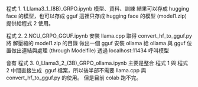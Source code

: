 程式 1. 
1.Llama3_1_(8B)_GRPO.ipynb
模型、資料、訓練
結果可以存成 hugging face 的模型，也可以存成 gguf
這裡只存成 hugging face 的模型 (model1.zip) 提供給程式 2 使用。

程式 2.
2.NCU_GRPO_GGUF.ipynb
安裝 llama.cpp
取得 convert_hf_to_gguf.py 
將 解壓縮的 model1.zip 的目錄 做出一個 gguf
安裝 ollama
給 ollama 與 gguf 位置做出連結與處理 (through Modelfile)
透過 localhost:11434 呼叫模型

會有 程式 3. 
0_Llama3_2_(3B)_GRPO_ollama.ipynb
主要是整合 程式 1 與 程式 2
中間直接生成 .gguf 檔案，所以後半部不需要 llama.cpp 與 convert_hf_to_gguf.py 的使用。
但是目前 colab 跑不完。
